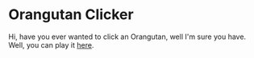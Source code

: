 # Orangutan Clicker
Hi, have you ever wanted to click an Orangutan, well I'm sure you have. Well, you can play it [here](https://chasontop.github.io/orangutanclicker/).
